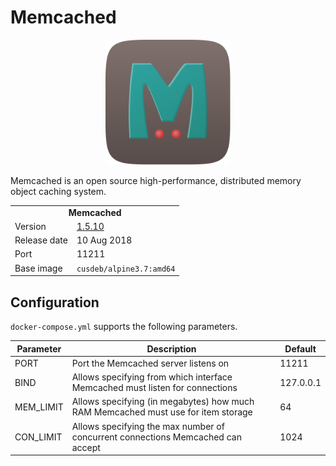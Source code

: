 # Memcached

<p align="center">
    <img src="logo.svg" width="200">
</p>

Memcached is an open source high-performance, distributed memory object caching system.

<table>
  <tr>
    <td align="center" colspan="2"><b>Memcached</b></td>
  </tr>
  <tr>
    <td>Version</td>
    <td><a href="https://github.com/memcached/memcached/wiki/ReleaseNotes1510">1.5.10</a></td>
  </tr>
  <tr>
    <td>Release date</td>
    <td>10 Aug 2018</td>
  </tr>
  <tr>
    <td>Port</td>
    <td>11211</td>
  </tr>
  <tr>
    <td valign="top">Base image</td>
    <td><code>cusdeb/alpine3.7:amd64</code></td>
  </tr>
</table>

## Configuration

`docker-compose.yml` supports the following parameters.

| Parameter | Description | Default |
| --- | --- | --- |
| PORT      | Port the Memcached server listens on | 11211 |
| BIND      | Allows specifying from which interface Memcached must listen for connections | 127.0.0.1  |
| MEM_LIMIT | Allows specifying (in megabytes) how much RAM Memcached must use for item storage | 64 |
| CON_LIMIT | Allows specifying the max number of concurrent connections Memcached can accept | 1024 |

